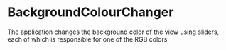 # BackgroundColourChanger
The application changes the background color of the view using sliders, each of which is responsible for one of the RGB colors
